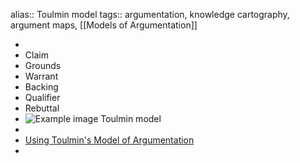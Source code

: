 alias:: Toulmin model
tags:: argumentation, knowledge cartography, argument maps, [[Models of Argumentation]]

-
- Claim
- Grounds
- Warrant
- Backing
- Qualifier
- Rebuttal
- ![Example image Toulmin model](https://owl.purdue.edu/owl/general_writing/academic_writing/historical_perspectives_on_argumentation/images/20190305Toulmin5.jpg)
-
- [Using Toulmin's Model of Argumentation](https://journals.iupui.edu/index.php/teachingwriting/article/viewFile/821/810)
-